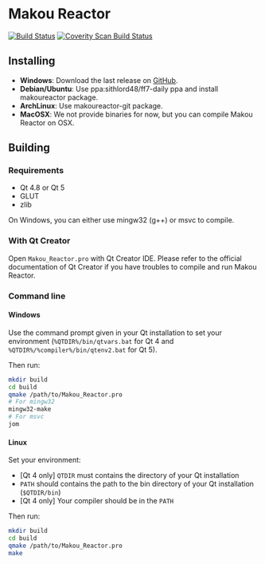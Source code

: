 # Makou Reactor

[![Build Status](https://travis-ci.org/myst6re/makoureactor.svg?branch=develop)](https://travis-ci.org/myst6re/makoureactor)
[![Coverity Scan Build Status](https://img.shields.io/coverity/scan/8102.svg)](https://scan.coverity.com/projects/myst6re-makoureactor)

## Installing

 - **Windows**: Download the last release on [GitHub](https://github.com/myst6re/makoureactor/releases).
 - **Debian/Ubuntu**: Use ppa:sithlord48/ff7-daily ppa and install makoureactor package.
 - **ArchLinux**: Use makoureactor-git package.
 - **MacOSX**: We not provide binaries for now, but you can compile Makou Reactor on OSX.

## Building

### Requirements

 - Qt 4.8 or Qt 5
 - GLUT
 - zlib

On Windows, you can either use mingw32 (g++) or msvc to compile.

### With Qt Creator

Open `Makou_Reactor.pro` with Qt Creator IDE.
Please refer to the official documentation of Qt Creator
if you have troubles to compile and run Makou Reactor.

### Command line

#### Windows

Use the command prompt given in your Qt installation
to set your environment (`%QTDIR%/bin/qtvars.bat` for Qt 4
and `%QTDIR%/%compiler%/bin/qtenv2.bat` for Qt 5).

Then run:

~~~sh
mkdir build
cd build
qmake /path/to/Makou_Reactor.pro
# For mingw32
mingw32-make
# For msvc
jom
~~~

#### Linux

Set your environment:

 - [Qt 4 only] `QTDIR` must contains the directory of your Qt installation
 - `PATH` should contains the path to the bin directory of your Qt installation (`$QTDIR/bin`)
 - [Qt 4 only] Your compiler should be in the `PATH`

Then run:

~~~sh
mkdir build
cd build
qmake /path/to/Makou_Reactor.pro
make
~~~
